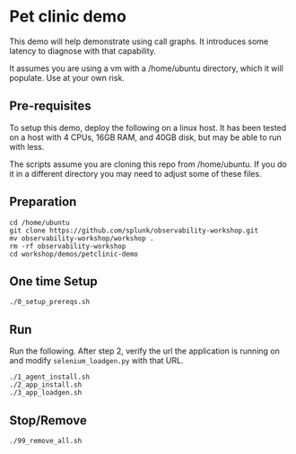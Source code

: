 # Pet clinic demo

This demo will help demonstrate using call graphs. It introduces some latency to diagnose with that capability.

It assumes you are using a vm with a /home/ubuntu directory, which it will populate. Use at your own risk.

## Pre-requisites

To setup this demo, deploy the following on a linux host. It has been tested on a host with 4 CPUs, 16GB RAM, and 40GB disk, but may be able to run with less.

The scripts assume you are cloning this repo from /home/ubuntu. If you do it in a different directory you may need to adjust some of these files.

## Preparation

```
cd /home/ubuntu
git clone https://github.com/splunk/observability-workshop.git
mv observability-workshop/workshop .
rm -rf observability-workshop
cd workshop/demos/petclinic-demo
```

## One time Setup

```
./0_setup_prereqs.sh
```

## Run

Run the following. After step 2, verify the url the application is running on and modify `selenium_loadgen.py` with that URL.

```
./1_agent_install.sh
./2_app_install.sh
./3_app_loadgen.sh
```

## Stop/Remove

```
./99_remove_all.sh
```